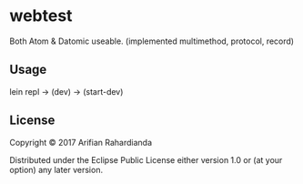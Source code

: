 # webtest

Both Atom & Datomic useable. (implemented multimethod, protocol, record)

## Usage

lein repl -> (dev) -> (start-dev)

## License

Copyright © 2017 Arifian Rahardianda

Distributed under the Eclipse Public License either version 1.0 or (at
your option) any later version.
